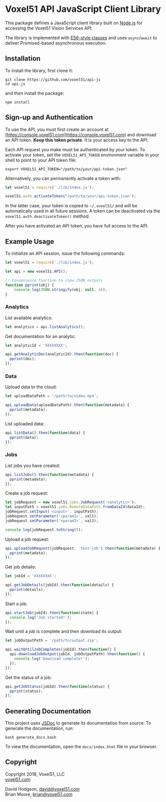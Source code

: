 # Voxel51 API JavaScript Client Library

This package defines a JavaScript client library built on
[Node.js](https://nodejs.org/en) for accessing the Voxel51 Vision Services API.

The library is implemented with
[ES6-style classes](http://es6-features.org/#ClassDefinition) and uses
`async`/`await` to deliver Promised-based asynchronous execution.


## Installation

To install the library, first clone it:

```shell
git clone https://github.com/voxel51/api-js
cd api-js
```

and then install the package:

```shell
npm install
```


## Sign-up and Authentication

To use the API, you must first create an account at
[https://console.voxel51.com](https://console.voxel51.com) and download an API
token. **Keep this token private**. It is your access key to the API.

Each API request you make must be authenticated by your token. To activate your
token, set the `VOXEL51_API_TOKEN` environment variable in your shell to point
to your API token file:

```shell
export VOXEL51_API_TOKEN="/path/to/your/api-token.json"
```

Alternatively, you can permanently activate a token with:

```js
let voxel51 = require('./lib/index.js');

voxel51.auth.activateToken("/path/to/your/api-token.json");
```

In the latter case, your token is copied to `~/.voxel51/` and will be
automatically used in all future sessions. A token can be deactivated via the
`voxel51.auth.deactivateToken()` method.

After you have activated an API token, you have full access to the API.


## Example Usage

To initialize an API session, issue the following commands:

```js
let voxel51 = require('./lib/index.js');

let api = new voxel51.API();

// Convenience function to view JSON outputs
function pprint(obj) {
    console.log(JSON.stringify(obj, null, 4));
}
```

### Analytics

List available analytics:

```js
let analytics = api.listAnalytics();
```

Get documentation for an analytic:

```js
let analyticId = 'XXXXXXXX';

api.getAnalyticDoc(analyticId).then(function(doc) {
  pprint(doc);
});
```

### Data

Upload data to the cloud:

```js
let uploadDataPath = '/path/to/video.mp4';

api.uploadData(uploadDataPath).then(function(metadata) {
  pprint(metadata);
});
```

List uploaded data:

```js
api.listData().then(function(data) {
  pprint(data);
});
```

### Jobs

List jobs you have created:

```js
api.listJobs().then(function(metadata) {
  pprint(metadata);
});
```

Create a job request:

```js
let jobRequest = new voxel51.jobs.JobRequest('<analytic>');
let inputPath = voxel51.jobs.RemoteDataPath.fromDataId(dataId);
jobRequest.setInput('<input>', inputPath);
jobRequest.setParameter('<param1>', val1);
jobRequest.setParameter('<param2>', val2);

console.log(jobRequest.toString());
```

Upload a job request:

```js
api.uploadJobRequest(jobRequest, 'test-job').then(function(metadata) {
  pprint(metadata);
});
```

Get job details:

```js
let jobId = 'XXXXXXXX';

api.getJobDetails(jobId).then(function(details) {
  pprint(details);
});
```

Start a job:

```js
api.startJob(jobId).then(function(state) {
  console.log('Job started!');
});
```

Wait until a job is complete and then download its output:

```js
let jobOutputPath = '/path/to/output.zip';

api.waitUntilJobCompletes(jobId).then(function() {
  api.downloadJobOutput(jobId, jobOutputPath).then(function() {
    console.log('Download complete!');
  });
});
```

Get the status of a job:

```js
api.getJobStatus(jobId).then(function(status) {
  pprint(status);
});
```


## Generating Documentation

This project uses [JSDoc](https://github.com/jsdoc3/jsdoc) to generate its
documentation from source. To generate the documentation, run:

```shell
bash generate_docs.bash
```

To view the documentation, open the `docs/index.html` file in your browser.


## Copyright

Copyright 2018, Voxel51, LLC<br>
[voxel51.com](https://voxel51.com)

David Hodgson, david@voxel51.com<br>
Brian Moore, brian@voxel51.com
